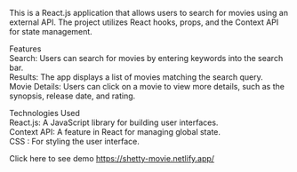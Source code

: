 
This is a React.js application that allows users to search for movies using an external API. The project utilizes React hooks, props, and the Context API for state management.

Features <br>
Search: Users can search for movies by entering keywords into the search bar.  <br>
Results: The app displays a list of movies matching the search query.  <br>
Movie Details: Users can click on a movie to view more details, such as the synopsis, release date, and rating.  <br>


Technologies Used    <br>
React.js: A JavaScript library for building user interfaces.  <br>
Context API: A feature in React for managing global state.     <br>
CSS : For styling the user interface.

Click here to see demo https://shetty-movie.netlify.app/
